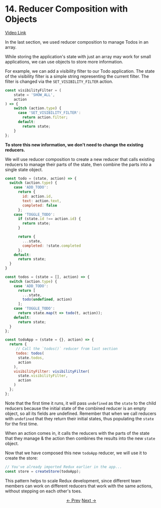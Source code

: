 # 14. Reducer Composition with Objects
[Video Link](https://egghead.io/lessons/javascript-redux-reducer-composition-with-objects)

In the last section, we used reducer composition to manage Todos in an array.

While storing the application's state with just an array may work for small applications, we can use objects to store more information.

For example, we can add a visibility filter to our Todo application. The state of the visibility filter is a simple string representing the current filter. The filter is changed via the `SET_VISIBILITY_FILTER` action.
```JavaScript
const visibilityFilter = (
    state = 'SHOW_ALL',
    action
) => {
    switch (action.type) {
      case 'SET_VISIBILITY_FILTER':
        return action.filter;
      default:
        return state;
    }
};
```

**To store this new information, we don't need to change the existing reducers.**

We will use reducer composition to create a new reducer that calls existing reducers to manage their parts of the state, then combine the parts into a single state object.

```JavaScript
const todo = (state, action) => {
  switch (action.type) {
    case 'ADD_TODO':
      return {
        id: action.id,
        text: action.text,
        completed: false
      };
    case 'TOGGLE_TODO':
      if (state.id !== action.id) {
        return state;
      }

      return {
        ...state,
        completed: !state.completed
      };
    default:
      return state;
  }
}

const todos = (state = [], action) => {
  switch (action.type) {
    case 'ADD_TODO':
      return [
        ...state,
        todo(undefined, action)
      ];
    case 'TOGGLE_TODO':
      return state.map(t => todo(t, action));
    default:
      return state;
  }
};

const todoApp = (state = {}, action) => {
  return {
     // Call the `todos()` reducer from last section
     todos: todos(
      state.todos,
      action
    ),
    visibilityFilter: visibilityFilter(
      state.visibilityFilter,
      action
    )
  };
};
```
Note that the first time it runs, it will pass `undefined` as the `state` to the child reducers because the initial state of the combined reducer is an empty object, so all its fields are undefined. Remember that when we call reducers with `undefined` that they return their initial states, thus populating the `state` for the first time.

When an action comes in, it calls the reducers with the parts of the state that they manage & the action then combines the results into the new `state` object.

Now that we have composed this new `todoApp` reducer, we will use it to create the store:
```JavaScript
// You've already imported Redux earlier in the app...
const store = createStore(todoApp);
```

This pattern helps to scale Redux development, since different team members can work on different reducers that work with the same actions, without stepping on each other's toes.


<p align="center">
<a href="./08-Reducer_Composition_with_Arrays.md"><- Prev</a>
<a href="./10-Reducer_Composition_with_combineReducers.md">Next -></a>
</p>
